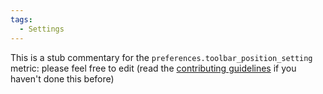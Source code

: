 ```yaml
---
tags:
  - Settings
---
```


This is a stub commentary for the `preferences.toolbar_position_setting` metric: please feel free to edit (read the
[contributing guidelines](https://github.com/mozilla/glean-annotations/blob/main/CONTRIBUTING.md)
if you haven't done this before)
